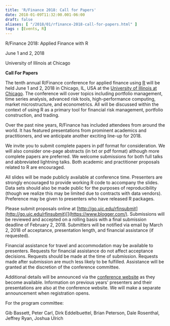 ```yaml
---
title: 'R/Finance 2018: Call for Papers'
date: 2018-01-09T11:32:00.001-06:00
draft: false
aliases: [ "/2018/01/rfinance-2018-call-for-papers.html" ]
tags : [Events, R]
---
```


R/Finance 2018: Applied Finance with R

June 1 and 2, 2018

University of Illinois at Chicago

  

**Call For Papers**

  

The tenth annual R/Finance conference for applied finance using [R](https://www.r-project.org/) will be held June 1 and 2, 2018 in Chicago, IL, USA at the [University of Illinois at Chicago](https://www.uic.edu/). The conference will cover topics including portfolio management, time series analysis, advanced risk tools, high-performance computing, market microstructure, and econometrics. All will be discussed within the context of using R as a primary tool for financial risk management, portfolio construction, and trading.

  

Over the past nine years, R/Finance has included attendees from around the world. It has featured presentations from prominent academics and practitioners, and we anticipate another exciting line-up for 2018.

  

We invite you to submit complete papers in pdf format for consideration. We will also consider one-page abstracts (in txt or pdf format) although more complete papers are preferred. We welcome submissions for both full talks and abbreviated lightning talks. Both academic and practitioner proposals related to R are encouraged.

  

All slides will be made publicly available at conference time. Presenters are strongly encouraged to provide working R code to accompany the slides. Data sets should also be made public for the purposes of reproducibility (though we realize this may be limited due to contracts with data vendors). Preference may be given to presenters who have released R packages.

  

Please submit proposals online at [http://go.uic.edu/rfinsubmit](http://go.uic.edu/rfinsubmit)[](https://www.blogger.com/). Submissions will be reviewed and accepted on a rolling basis with a final submission deadline of February 2, 2018. Submitters will be notified via email by March 2, 2018 of acceptance, presentation length, and financial assistance (if requested).

  

Financial assistance for travel and accommodation may be available to presenters. Requests for financial assistance do not affect acceptance decisions. Requests should be made at the time of submission. Requests made after submission are much less likely to be fulfilled. Assistance will be granted at the discretion of the conference committee.

  

Additional details will be announced via the [conference website](http://www.rinfinance.com/) as they become available. Information on previous years' presenters and their presentations are also at the conference website. We will make a separate announcement when registration opens.

  

For the program committee:

Gib Bassett, Peter Carl, Dirk Eddelbuettel, Brian Peterson, Dale Rosenthal, Jeffrey Ryan, Joshua Ulrich
